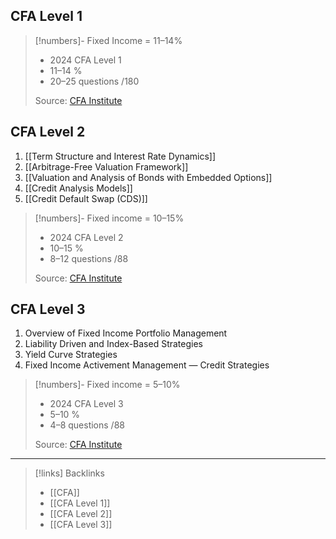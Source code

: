 ## CFA Level 1

> [!numbers]- Fixed Income = 11–14%
> - 2024 CFA Level 1
> - 11–14 %
> - 20–25 questions /180
>   
> Source: [CFA Institute](https://www.cfainstitute.org/en/programs/cfa/curriculum/study-sessions)

## CFA Level 2

1. [[Term Structure and Interest Rate Dynamics]]
2. [[Arbitrage-Free Valuation Framework]]
3. [[Valuation and Analysis of Bonds with Embedded Options]]
4. [[Credit Analysis Models]]
5. [[Credit Default Swap (CDS)]]

> [!numbers]- Fixed income = 10–15%
> - 2024 CFA Level 2
> - 10–15 %
> - 8–12 questions /88
>  
> Source: [CFA Institute](https://www.cfainstitute.org/en/programs/cfa/curriculum/study-sessions)

## CFA Level 3

1. Overview of Fixed Income Portfolio Management
2. Liability Driven and Index-Based Strategies
3. Yield Curve Strategies
4. Fixed Income Activement Management — Credit Strategies

> [!numbers]- Fixed income = 5–10%
> - 2024 CFA Level 3
> - 5–10 %
> - 4–8 questions /88
>
> Source: [CFA Institute](https://www.cfainstitute.org/en/programs/cfa/curriculum/study-sessions)
---
> [!links] Backlinks
> - [[CFA]]
> - [[CFA Level 1]]
> - [[CFA Level 2]]
> - [[CFA Level 3]]